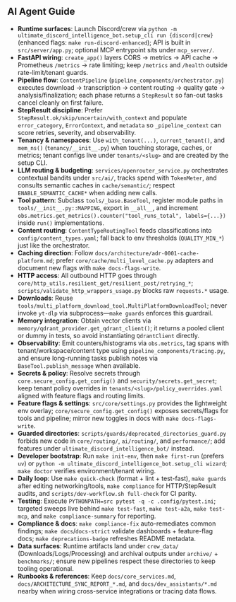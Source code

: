 ## AI Agent Guide

- **Runtime surfaces**: Launch Discord/crew via `python -m ultimate_discord_intelligence_bot.setup_cli run {discord|crew}` (enhanced flags: `make run-discord-enhanced`); API is built in `src/server/app.py`; optional MCP entrypoint sits under `mcp_server/`.
- **FastAPI wiring**: `create_app()` layers CORS → metrics → API cache → Prometheus `/metrics` → rate limiting; keep `/metrics` and `/health` outside rate-limit/tenant guards.
- **Pipeline flow**: `ContentPipeline` (`pipeline_components/orchestrator.py`) executes download → transcription → content routing → quality gate → analysis/finalization; each phase returns a `StepResult` so fan-out tasks cancel cleanly on first failure.
- **StepResult discipline**: Prefer `StepResult.ok/skip/uncertain/with_context` and populate `error_category`, `ErrorContext`, and `metadata` so `_pipeline_context` can score retries, severity, and observability.
- **Tenancy & namespaces**: Use `with_tenant(...)`, `current_tenant()`, and `mem_ns()` (`tenancy/__init__.py`) when touching storage, caches, or metrics; tenant configs live under `tenants/<slug>` and are created by the setup CLI.
- **LLM routing & budgeting**: `services/openrouter_service.py` orchestrates contextual bandits under `src/ai/`, tracks spend with `TokenMeter`, and consults semantic caches in `cache/semantic/`; respect `ENABLE_SEMANTIC_CACHE*` when adding new calls.
- **Tool pattern**: Subclass `tools/_base.BaseTool`, register module paths in `tools/__init__.py::MAPPING`, export in `__all__`, and increment `obs.metrics.get_metrics().counter("tool_runs_total", labels={...})` inside `run()` implementations.
- **Content routing**: `ContentTypeRoutingTool` feeds classifications into `config/content_types.yaml`; fall back to env thresholds (`QUALITY_MIN_*`) just like the orchestrator.
- **Caching direction**: Follow `docs/architecture/adr-0001-cache-platform.md`; prefer `core/cache/multi_level_cache.py` adapters and document new flags with `make docs-flags-write`.
- **HTTP access**: All outbound HTTP goes through `core/http_utils.resilient_get/resilient_post/retrying_*`; `scripts/validate_http_wrappers_usage.py` blocks raw `requests.*` usage.
- **Downloads**: Reuse `tools/multi_platform_download_tool.MultiPlatformDownloadTool`; never invoke `yt-dlp` via subprocess—`make guards` enforces this guardrail.
- **Memory integration**: Obtain vector clients via `memory/qdrant_provider.get_qdrant_client()`; it returns a pooled client or dummy in tests, so avoid instantiating `QdrantClient` directly.
- **Observability**: Emit counters/histograms via `obs.metrics`, tag spans with tenant/workspace/content type using `pipeline_components/tracing.py`, and ensure long-running tasks publish notes via `BaseTool.publish_message` when available.
- **Secrets & policy**: Resolve secrets through `core.secure_config.get_config()` and `security/secrets.get_secret`; keep tenant policy overrides in `tenants/<slug>/policy_overrides.yaml` aligned with feature flags and routing limits.
- **Feature flags & settings**: `src/core/settings.py` provides the lightweight env overlay; `core/secure_config.get_config()` exposes secrets/flags for tools and pipeline; mirror new toggles in docs with `make docs-flags-write`.
- **Guarded directories**: `scripts/guards/deprecated_directories_guard.py` forbids new code in `core/routing/`, `ai/routing/`, and `performance/`; add features under `ultimate_discord_intelligence_bot/` instead.
- **Developer bootstrap**: Run `make init-env`, then `make first-run` (prefers `uv`) or `python -m ultimate_discord_intelligence_bot.setup_cli wizard`; `make doctor` verifies environment/tenant wiring.
- **Daily loop**: Use `make quick-check` (format + lint + test-fast), `make guards` after editing networking/tools, `make compliance` for HTTP/StepResult audits, and `scripts/dev-workflow.sh full-check` for CI parity.
- **Testing**: Execute `PYTHONPATH=src pytest -q -c .config/pytest.ini`; targeted sweeps live behind `make test-fast`, `make test-a2a`, `make test-mcp`, and `make compliance-summary` for reporting.
- **Compliance & docs**: `make compliance-fix` auto-remediates common findings; `make docs`/`docs-strict` validate dashboards + feature-flag docs; `make deprecations-badge` refreshes README metadata.
- **Data surfaces**: Runtime artifacts land under `crew_data/` (Downloads/Logs/Processing) and archival outputs under `archive/` + `benchmarks/`; ensure new pipelines respect these directories to keep tooling operational.
- **Runbooks & references**: Keep `docs/core_services.md`, `docs/ARCHITECTURE_SYNC_REPORT_*.md`, and `docs/dev_assistants/*.md` nearby when wiring cross-service integrations or tracing data flows.
